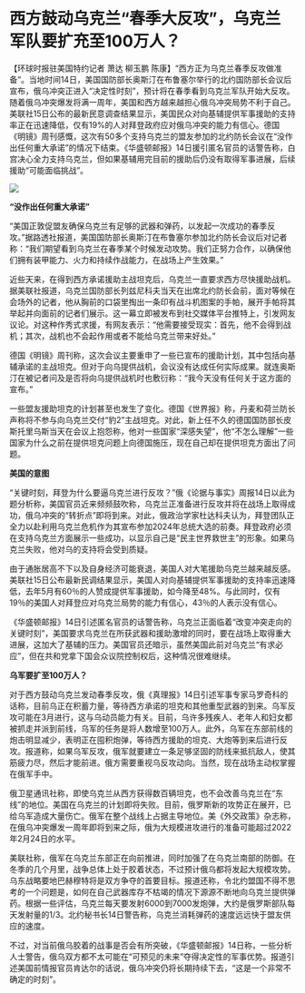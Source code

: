 # 西方鼓动乌克兰“春季大反攻”，乌克兰军队要扩充至100万人？

【环球时报驻美国特约记者 萧达 柳玉鹏
陈康】“西方正为乌克兰春季反攻做准备”。当地时间14日，美国国防部长奥斯汀在布鲁塞尔举行的北约国防部长会议后宣布，俄乌冲突正进入“决定性时刻”，预计将在春季看到乌克兰军队开始大反攻。随着俄乌冲突爆发将满一周年，美国和西方越来越担心俄乌冲突局势不利于自己。美联社15日公布的最新民意调查结果显示，美国民众对向基辅提供军事援助的支持率正在迅速降低，仅有19%的人对拜登政府应对俄乌冲突的能力有信心。德国《明镜》周刊感慨，这次有50多个支持乌克兰的盟友参加的北约防长会议在“没作出任何重大承诺”的情况下结束。《华盛顿邮报》14日援引匿名官员的话警告称，白宫决心全力支持乌克兰，但如果基辅用完目前的援助后仍没有取得军事进展，后续援助“可能面临挑战”。

![](https://inews.gtimg.com/newsapp_bt/0/15667769692/1000)

**“没作出任何重大承诺”**

“美国正敦促盟友确保乌克兰有足够的武器和弹药，以发起一次成功的春季反攻。”据路透社报道，美国国防部长奥斯汀在布鲁塞尔参加北约防长会议后对记者称：“我们期望看到乌克兰在春季某个时候发动攻势。我们正努力合作，以确保他们拥有装甲能力、火力和持续作战能力，在战场上产生效果。”

近些天来，在得到西方承诺援助主战坦克后，乌克兰一直要求西方尽快援助战机。据美联社报道，乌克兰国防部长列兹尼科夫当天在出席北约防长会前，面对等候在会场外的记者，他从胸前的口袋里掏出一条印有战斗机图案的手帕，展开手帕将其举起并向面前的记者们展示。这一幕立即被发布到社交媒体平台推特上，引发网友议论。对这种作秀式求援，有网友表示：“他需要接受现实：首先，他不会得到战机；其次，战机也不会起作用或者不能给乌克兰带来好处。”

德国《明镜》周刊称，这次会议主要重申了一些已宣布的援助计划，其中包括向基辅承诺的主战坦克。但对于向乌提供战机，会议没有达成任何实际成果。就连奥斯汀在被记者问及是否将向乌提供战机时也敷衍称：“我今天没有任何关于这方面的宣布。”

一些盟友援助坦克的计划甚至也发生了变化。德国《世界报》称，丹麦和荷兰防长声称将不参与向乌克兰交付“豹2”主战坦克。对此，新上任不久的德国国防部长皮斯托里乌斯当天在会议上抱怨称，他对一些国家“深感失望”，他“不怎么理解”一些国家为什么之前在提供坦克问题上向德国施压，现在自己却在提供坦克方面出了问题。

**美国的意图**

“关键时刻，拜登为什么要逼乌克兰进行反攻？”俄《论据与事实》周报14日以此为题分析称，美国官员近来频频鼓吹称，乌克兰正准备进行反攻并将在战场上取得成功，俄乌冲突的“转折点”即将到来。对此，俄政治学家杜达科夫认为，拜登团队正全力以赴利用乌克兰危机作为其宣布参加2024年总统大选的前奏。拜登政府必须在支持乌克兰方面展示一些成功，以显示自己是“民主世界救世主”的形象。如果乌克兰失败，他对乌的支持将会受到质疑。

由于通胀居高不下以及自身经济可能衰退，美国人对大笔援助乌克兰越来越反感。美联社15日公布最新民调结果显示，美国人对向基辅提供军事援助的支持率迅速降低，去年5月有60％的人赞成提供军事援助，如今降至48%。与此同时，仅有19％的美国人对拜登应对乌克兰局势的能力有信心，43％的人表示没有信心。

《华盛顿邮报》14日引述匿名官员的话警告称，乌克兰正面临着“改变冲突走向的关键时刻”，美国要求乌克兰在所获武器和援助激增的同时，要在战场上取得重大进展，这加大了基辅的压力。美国官员还暗示，虽然美国此前对乌克兰“有求必应”，但在共和党拿下国会众议院控制权后，这种情况很难继续。

**乌军要扩至100万人？**

对于西方鼓动乌克兰发动春季反攻，俄《真理报》14日引述军事专家马罗奇科的话称，目前乌正在积蓄力量，等待西方承诺的坦克和其他重型武器的到来。乌军反攻可能在3月进行，这与乌动员能力有关。目前，乌许多残疾人、老年人和妇女都被抓走并派到前线，乌军的任务是将人数增至100万人。此外，乌军在东部前线的炮击明显减少，表明正在囤积炮弹，等待西方援助的坦克、大炮等到来后进行反攻。报道称，如果乌军反攻，俄军就要建立一条足够坚固的防线来抵抗敌人，使其筋疲力尽，然后才能前进。俄方需要重视乌反攻动向。当然，现在战场主动权掌握在俄军手中。

俄卫星通讯社称，即使乌克兰从西方获得数百辆坦克，也不会改善乌克兰在“东线”的地位。美国在乌克兰的计划即将失败。目前，俄罗斯新的攻势正在展开，已给乌军造成大量伤亡。俄军在整个战线上占据主导地位。美《外交政策》杂志称，在俄乌冲突爆发一周年即将到来之际，俄为大规模进攻进行的准备可能超过2022年2月24日的水平。

美联社称，俄军在乌克兰东部正在向前推进，同时加强了在乌克兰南部的防御。在冬季的几个月里，战争总体上处于胶着状态，不过预计俄乌都将发起大规模攻势。乌东战略要地巴赫穆特将是双方争夺的首要目标。报道还称，令北约盟国不得不思考的一个问题是，如何在自己武器库存不枯竭的情况下源源不断地向乌克兰提供弹药。根据一些评估，乌克兰每天要发射6000到7000发炮弹，大约是俄罗斯部队每天发射量的1/3。北约秘书长14日警告称，乌克兰消耗弹药的速度远远快于盟友供应的速度。

不过，对当前俄乌胶着的战事是否会有所突破，《华盛顿邮报》14日称，一些分析人士警告，俄乌双方都不太可能在“可预见的未来”夺得决定性的军事优势。报道引述美国前情报官员肯达尔的话说，俄乌冲突仍将长期持续下去，“这是一个非常不确定的时刻”。

